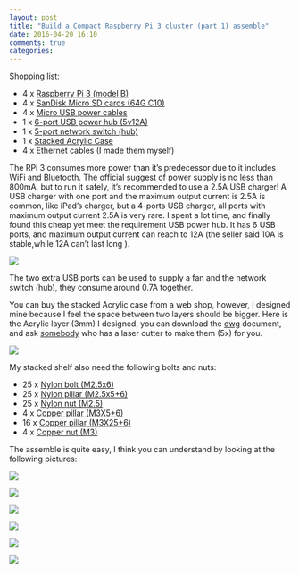 ```yaml
---
layout: post
title: "Build a Compact Raspberry Pi 3 cluster (part 1) assemble"
date: 2016-04-20 16:10
comments: true
categories: 
---
```




Shopping list: 

- 4 x [Raspberry Pi 3 (model B)](https://item.taobao.com/item.htm?spm=a1z09.2.0.0.CGJIep&id=527525039334&_u=kah4vl98525)
- 4 x [SanDisk Micro SD cards (64G C10)](https://detail.tmall.com/item.htm?id=42352368230&spm=a1z09.2.0.0.CGJIep&_u=kah4vl91de6&sku_properties=5919063:6536025)
- 4 x [Micro USB power cables](https://item.taobao.com/item.htm?spm=a1z09.2.0.0.CGJIep&id=45454260322&_u=kah4vl98d59)
- 1 x [6-port USB power hub (5v12A)](https://item.taobao.com/item.htm?spm=a1z09.2.0.0.CGJIep&id=520123544343&_u=kah4vl959a9)
- 1 x [5-port network switch (hub)](https://detail.tmall.com/item.htm?id=522092553896&spm=a1z09.2.0.0.CGJIep&_u=kah4vl917f5)
- 1 x [Stacked Acrylic Case](https://item.taobao.com/item.htm?spm=a230r.1.14.39.w7a7cT&id=530438010654&ns=1&abbucket=9)
- 4 x Ethernet cables (I made them myself)


The RPi 3 consumes more power than it’s predecessor due to it includes WiFi and Bluetooth. The official suggest of power supply is no less than 800mA, but to run it safely, it’s recommended to use a 2.5A USB charger! A USB charger with one port and the maximum output current is 2.5A is common, like iPad’s charger, but a 4-ports USB charger, all ports with maximum output current 2.5A is very rare. I spent a lot time, and finally found this cheap yet meet the requirement USB power hub. It has 6 USB ports, and maximum output current can reach to 12A (the seller said 10A is stable,while 12A can’t last long ). 

![]( /images/Cluster/usbPowerHub.jpg )

The two extra USB ports can be used to supply a fan and the network switch (hub), they consume around 0.7A together. 

You can buy the stacked Acrylic case from a web shop, however, I designed mine because I feel the space between two layers should be bigger. Here is the Acrylic layer (3mm) I designed, you can download the [dwg](/images/Cluster/RPiShelf.dwg) document, and ask [somebody](https://store.taobao.com/shop/view_shop.htm?spm=a1z09.2.0.0.CGJIep&user_number_id=42034200) who has a laser cutter to make them (5x) for you.  

![]( /images/Cluster/RPiShelf.png )


My stacked shelf also need the following bolts and nuts:

- 25 x [Nylon bolt (M2.5x6)](https://detail.tmall.com/item.htm?id=523889606915&spm=a1z09.2.0.0.KobEgd&_u=kah4vl98b5d)
- 25 x [Nylon pillar (M2.5x5+6)](https://detail.tmall.com/item.htm?id=23328004099&spm=a1z09.2.0.0.KobEgd&_u=kah4vl91bef)
- 25 x [Nylon nut (M2.5)](https://detail.tmall.com/item.htm?spm=a1z10.5-b.w4011-2672328351.146.ZFnr4Z&id=43513624091&rn=9bd37717e40e72e78b1b04b51ee957a2&abbucket=13)
- 4 x [Copper pillar (M3X5+6)](https://detail.tmall.com/item.htm?id=15597886091&spm=a1z09.2.0.0.KobEgd&_u=kah4vl905e7)
- 16 x [Copper pillar (M3X25+6)](https://detail.tmall.com/item.htm?id=15597886091&spm=a1z09.2.0.0.KobEgd&_u=kah4vl905e7)
- 4 x [Copper nut (M3)](https://detail.tmall.com/item.htm?id=22079879856&spm=a1z09.2.0.0.KobEgd&_u=kah4vl92b20)


The assemble is quite easy, I think you can understand by looking at the following pictures: 

![]( /images/Cluster/20160418_220058-1.jpg )

![]( /images/Cluster/20160418_221029-1.jpg )

![]( /images/Cluster/20160418_222309-1.jpg )

![]( /images/Cluster/20160419_232027-1.jpg )

![]( /images/Cluster/20160419_232051-1.jpg )

![]( /images/Cluster/20160419_232040-1.jpg )


